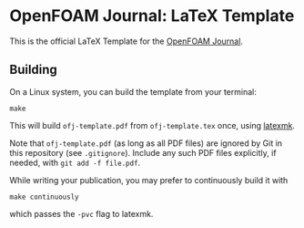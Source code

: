 # OpenFOAM Journal: LaTeX Template

This is the official LaTeX Template for the [OpenFOAM Journal](https://journal.openfoam.com/).

## Building

On a Linux system, you can build the template from your terminal:

```shell
make
```

This will build `ofj-template.pdf` from `ofj-template.tex` once, using [latexmk](https://www.ctan.org/pkg/latexmk/).

Note that `ofj-template.pdf` (as long as all PDF files) are ignored by Git in this repository (see `.gitignore`). Include any such PDF files explicitly, if needed, with `git add -f file.pdf`.

While writing your publication, you may prefer to continuously build it with

```shell
make continuously
```

which passes the `-pvc` flag to latexmk.
